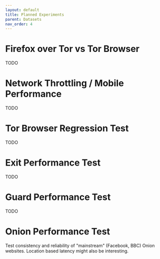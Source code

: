 ```yaml
---
layout: default
title: Planned Experiments
parent: Datasets
nav_order: 4
---
```


# Firefox over Tor vs Tor Browser

TODO 

# Network Throttling / Mobile Performance

TODO

# Tor Browser Regression Test

TODO

# Exit Performance Test

TODO

# Guard Performance Test

TODO

# Onion Performance Test

Test consistency and reliability of "mainstream" (Facebook, BBC) Onion websites. 
Location based latency might also be interesting. 